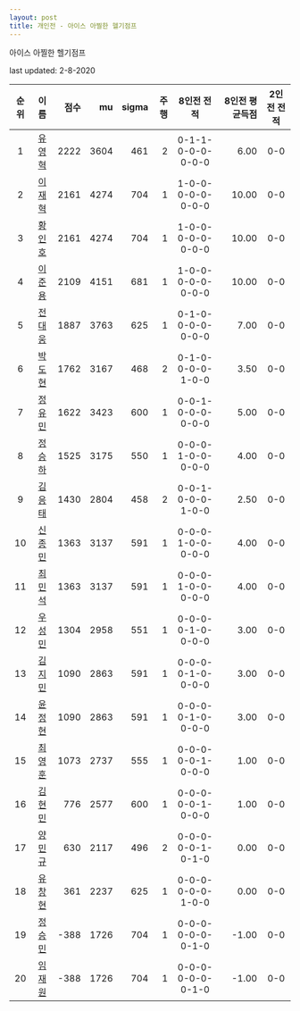 ```yaml
---
layout: post
title: 개인전 - 아이스 아찔한 헬기점프
---
```


아이스 아찔한 헬기점프

last updated: 2-8-2020

| 순위 | 이름 | 점수 | mu | sigma | 주행 | 8인전 전적 | 8인전 평균득점 | 2인전 전적 |
|:---:|:---:|---:|---:|---:|---:|:---:|---:|:---:|
| 1 | [유영혁](../yuyeonghyeok) | 2222 | 3604 | 461 | 2 | 0-1-1-0-0-0-0-0-0 | 6.00 | 0-0 |
| 2 | [이재혁](../ijaehyeok) | 2161 | 4274 | 704 | 1 | 1-0-0-0-0-0-0-0-0 | 10.00 | 0-0 |
| 3 | [황인호](../hwanginho) | 2161 | 4274 | 704 | 1 | 1-0-0-0-0-0-0-0-0 | 10.00 | 0-0 |
| 4 | [이준용](../ijunyong) | 2109 | 4151 | 681 | 1 | 1-0-0-0-0-0-0-0-0 | 10.00 | 0-0 |
| 5 | [전대웅](../jeondaewoong) | 1887 | 3763 | 625 | 1 | 0-1-0-0-0-0-0-0-0 | 7.00 | 0-0 |
| 6 | [박도현](../bakdohyeon) | 1762 | 3167 | 468 | 2 | 0-1-0-0-0-0-1-0-0 | 3.50 | 0-0 |
| 7 | [정유민](../jeongyumin) | 1622 | 3423 | 600 | 1 | 0-0-1-0-0-0-0-0-0 | 5.00 | 0-0 |
| 8 | [정승하](../jeongseungha) | 1525 | 3175 | 550 | 1 | 0-0-0-1-0-0-0-0-0 | 4.00 | 0-0 |
| 9 | [김응태](../gimeungtae) | 1430 | 2804 | 458 | 2 | 0-0-1-0-0-0-1-0-0 | 2.50 | 0-0 |
| 10 | [신종민](../shinjongmin) | 1363 | 3137 | 591 | 1 | 0-0-0-1-0-0-0-0-0 | 4.00 | 0-0 |
| 11 | [최민석](../choiminseok) | 1363 | 3137 | 591 | 1 | 0-0-0-1-0-0-0-0-0 | 4.00 | 0-0 |
| 12 | [우성민](../useongmin) | 1304 | 2958 | 551 | 1 | 0-0-0-0-1-0-0-0-0 | 3.00 | 0-0 |
| 13 | [김지민](../gimjimin) | 1090 | 2863 | 591 | 1 | 0-0-0-0-1-0-0-0-0 | 3.00 | 0-0 |
| 14 | [윤정현](../yunjeonghyeon) | 1090 | 2863 | 591 | 1 | 0-0-0-0-1-0-0-0-0 | 3.00 | 0-0 |
| 15 | [최영훈](../choiyeonghun) | 1073 | 2737 | 555 | 1 | 0-0-0-0-0-1-0-0-0 | 1.00 | 0-0 |
| 16 | [김현민](../gimhyunmin) | 776 | 2577 | 600 | 1 | 0-0-0-0-0-1-0-0-0 | 1.00 | 0-0 |
| 17 | [양민규](../yangmingyu) | 630 | 2117 | 496 | 2 | 0-0-0-0-0-1-0-1-0 | 0.00 | 0-0 |
| 18 | [유창현](../yuchanghyeon) | 361 | 2237 | 625 | 1 | 0-0-0-0-0-0-1-0-0 | 0.00 | 0-0 |
| 19 | [정승민](../jeongseungmin) | -388 | 1726 | 704 | 1 | 0-0-0-0-0-0-0-1-0 | -1.00 | 0-0 |
| 20 | [임재원](../imjaewon) | -388 | 1726 | 704 | 1 | 0-0-0-0-0-0-0-1-0 | -1.00 | 0-0 |
